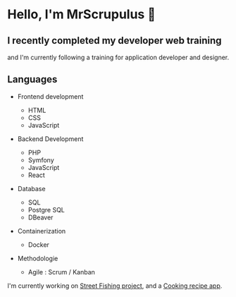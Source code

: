 # Hello, I'm MrScrupulus 👋

## I recently completed my developer web training
and I'm currently following a training for application developer and designer.

## Languages

* Frontend development
  * HTML
  * CSS
  * JavaScript
    
* Backend Development
  * PHP
  * Symfony
  * JavaScript
  * React
    
* Database
  * SQL
  * Postgre SQL
  * DBeaver
    
* Containerization
  * Docker
    
* Methodologie
  * Agile : Scrum / Kanban


I'm currently working on [Street Fishing project](https://github.com/MrScrupulus/STF_PROJECT.git), and a [Cooking recipe app](https://github.com/MrScrupulus/Yum-yum.git).




<!--
**MrScrupulus/MrScrupulus** is a ✨ _special_ ✨ repository because its `README.md` (this file) appears on your GitHub profile.

Here are some ideas to get you started:

- 🔭 I’m currently working on ...
- 🌱 I’m currently learning ...
- 👯 I’m looking to collaborate on ...
- 🤔 I’m looking for help with ...
- 💬 Ask me about ...
- 📫 How to reach me: ...
- 😄 Pronouns: ...
- ⚡ Fun fact: ...
-->
